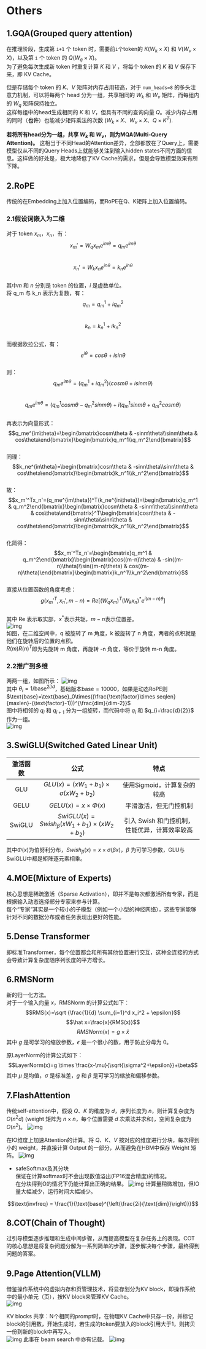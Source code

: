 # Others

## 1.GQA(Grouped query attention)

在推理阶段，生成第 ``i+1`` 个 token 时，需要前``i``个token的 $K(W_k\times X)$ 和 $V(W_v\times X)$，以及第 ``i`` 个 token 的 $Q(W_q\times X)$。  
为了避免每次生成新 token 时重复计算 $K$ 和 $V$ ，将每个 token 的 $K$ 和 $V$ 保存下来，即 KV Cache。

但是存储每个 token 的 $K、V$ 矩阵对内存占用较高，对于 `num_heads=8` 的多头注意力机制，可以将每两个 head 分为一组，共享相同的 $W_k$ 和 $W_v$ 矩阵，而每组内的 $W_q$ 矩阵保持独立。  
这样每组中的head生成相同的 $K$ 和 $V$，但具有不同的查询向量 $Q$。减少内存占用的同时（**也许**）也能减少矩阵乘法的次数 ($W_k\times X、W_v\times X、Q\times K^T$).  

**若将所有head分为一组，共享 $W_k$ 和 $W_v$，则为MQA(Multi-Query Attention)。**
这相当于不同Head的Attention差异，全部都放在了Query上，需要模型仅从不同的Query Heads上就能够关注到输入hidden states不同方面的信息。这样做的好处是，极大地降低了KV Cache的需求，但是会导致模型效果有所下降。

## 2.RoPE

传统的在Embedding上加入位置编码，而RoPE在Q、K矩阵上加入位置编码。

### 2.1假设词嵌入为二维  

对于 token $x_m$，$x_n$，有：  
$$x_m'=W_qx_me^{im\theta}=q_me^{im\theta}$$  
$$x_n'=W_kx_ne^{in\theta}=k_ne^{in\theta}$$  
其中$m$ 和 $n$ 分别是 token 的位置，$i$ 是虚数单位。  
将 q_m 与 k_n 表示为复数，有：  
$$q_m=q_m^1+iq_m^2$$  
$$k_n=k_n^1+ik_n^2$$  
而根据欧拉公式，有：  
$$e^{i\theta}=cos\theta+isin\theta$$  
则：  
$$q_me^{im\theta}=(q_m^1+iq_m^2)(cosm\theta+isinm\theta)$$  
$$q_me^{im\theta}=(q_m^1cosm\theta-q_m^2sinm\theta)+i(q_m^1sinm\theta+q_m^2cosm\theta)$$  
再表示为向量形式：  
$$q_me^{im\theta}=\begin{bmatrix}cosm\theta & -sinm\theta\\sinm\theta & cos\theta\end{bmatrix}\begin{bmatrix}q_m^1\\q_m^2\end{bmatrix}$$  
同理：  
$$k_ne^{in\theta}=\begin{bmatrix}cosn\theta & -sinn\theta\\sinn\theta & cos\theta\end{bmatrix}\begin{bmatrix}k_n^1\\k_n^2\end{bmatrix}$$  
故：  
$$x_m'^Tx_n'=(q_me^{im\theta})^T(k_ne^{in\theta})=\begin{bmatrix}q_m^1 & q_m^2\end{bmatrix}\begin{bmatrix}cosm\theta & -sinm\theta\\sinm\theta & cos\theta\end{bmatrix}^T\begin{bmatrix}cosn\theta & -sinn\theta\\sinn\theta & cos\theta\end{bmatrix}\begin{bmatrix}k_n^1\\k_n^2\end{bmatrix}$$  
化简得：  
$$x_m'^Tx_n'=\begin{bmatrix}q_m^1 & q_m^2\end{bmatrix}\begin{bmatrix}cos((m-n)\theta) & -sin((m-n)\theta)\\sin((m-n)\theta) & cos((m-n)\theta)\end{bmatrix}\begin{bmatrix}k_n^1\\k_n^2\end{bmatrix}$$  
直接从位置函数的角度考虑：  
$$g(x_m'^T,x_n',m-n)=Re[(W_qx_m)^T(W_kx_n)^*e^{i(m-n)\theta}]$$  
其中 Re 表示取实部，$x^*$表示共轭，$m-n$表示位置差。  
![img](src/RoPE1.png)  
如图，在二维空间中，q 被旋转了 m 角度，k 被旋转了 n 角度，两者的点积就是他们在旋转后的位置的点积。  
$R(m)R(n)^T$即为先旋转 m 角度，再旋转 -n 角度，等价于旋转 m-n 角度。  

### 2.2推广到多维

两两一组，如图所示：
![img](src/RoPE.png)  
其中 $\theta_i=1/ \text{base}^{2i/d}$，基础版本$\text{base}=10000$，如果是动态RoPE则$\text{base}=\text{base}_0\times((\frac{\text{factor}\times seqlen}{maxlen}-(\text{factor}-1)))^{\frac{dim}{dim-2}}$  
图中将相邻的 $q_i$ 和 $q_{i+1}$ 分为一组旋转，而代码中将 $q_i$ 和 $q_{i+\frac{d}{2}}$ 作为一组。  
![img](src/codeRoPE.jpg)  


## 3.SwiGLU(Switched Gated Linear Unit)

| 激活函数 |                         公式                         |                     特点                      |
| :------: | :--------------------------------------------------: | :-------------------------------------------: |
|   GLU    |     $GLU(x)=(xW_1+b_1)\times \sigma (xW_2+b_2)$      |          使用Sigmoid，计算复杂的较高          |
|   GELU   |              $GELU(x)=x\times \Phi(x)$               |            平滑激活，但无门控机制             |
|  SwiGLU  | $SwiGLU(x)=Swish_\beta (xW_1+b_1) \times (xW_2+b_2)$ | 引入 Swish 和门控机制，性能优异，计算效率较高 |

其中$\Phi (x)$为伯努利分布，$Swish_\beta(x)=x \times \sigma (\beta x)$，$\beta$ 为可学习参数，GLU与SwiGLU中都是矩阵逐元素相乘。  

## 4.MOE(Mixture of Experts)

核心思想是稀疏激活（Sparse Activation），即并不是每次都激活所有专家，而是根据输入动态选择部分专家来参与计算。  
每个“专家”其实是一个较小的子模型（例如一个小型的神经网络），这些专家能够针对不同的数据分布或者任务表现出更好的性能。

## 5.Dense Transformer

即标准Transformer，每个位置都会和所有其他位置进行交互，这种全连接的方式会导致计算复杂度随序列长度的平方增长。

## 6.RMSNorm

新的归一化方法。  
对于一个输入向量 $x$，RMSNorm 的计算公式如下：
$$RMS(x)=\sqrt {\frac{1}{d} \sum_{i=1}^d x_i^2 + \epsilon}$$
$$\hat x=\frac{x}{RMS(x)}$$
$$RMSNorm(x)=g \times \hat x$$
其中 $g$ 是可学习的缩放参数，$\epsilon$ 是一个很小的数，用于防止分母为 0。

原LayerNorm的计算公式如下：
$$LayerNorm(x)=g \times \frac{x-\mu}{\sqrt{\sigma^2+\epsilon}}+\beta$$
其中 $\mu$ 是均值，$\sigma$ 是标准差，$g$ 和 $\beta$ 是可学习的缩放和偏移参数。

## 7.FlashAttention

传统self-attention中，假设 $Q$、$K$ 的维度为 $d$，序列长度为 $n$，则计算复杂度为 $O(n^2d)$ (weight 矩阵为 $n \times n$，每个位置需要 $d$ 次乘法并求和)，空间复杂度为 $O(n^2)$。
![img](src/Attention.png)

在IO维度上加速Attention的计算。将 $Q$、$K$、$V$ 按对应的维度进行分块，每次得到小的 weight，并直接计算 Output 的一部分，从而避免在HBM中保存 Weight 矩阵。
![img](src/FlashAttention.png)
- safeSoftmax及其分块  
保证在计算softmax时不会出现数值溢出(FP16混合精度)的情况。  
在分块得到O的情况下仍能计算出正确的结果。
![img](src/safeSoftmax.png)
计算量稍微增加，但IO量大幅减少，运行时间大幅减少。

$$\text{invfreq} = \frac{1}{\text{base}^{\left(\frac{2i}{\text{dim}}\right)}}$$

## 8.COT(Chain of Thought)

过引导模型逐步推理和生成中间步骤，从而提高模型在复杂任务上的表现。COT的核心思想是将复杂问题分解为一系列简单的步骤，逐步解决每个步骤，最终得到问题的答案。  

## 9.Page Attention(VLLM)

借鉴操作系统中的虚拟内存和页管理技术，将显存划分为KV block，即操作系统中的最小单元（页），按KV block来管理KV Cache。  
![img](src/PageAttention.png)

KV blocks 共享：N个相同的prompt时，在物理KV Cache中只存一份，并标记block的引用数，开始生成时，若生成的token要放入的block引用大于1，则拷贝一份到新的block中再写入。  
![img](src/KVShare.png)
此事在 beam search 中亦有记载。
![img](src/beamsearch.png)
